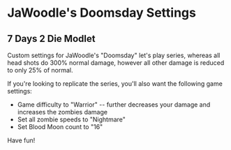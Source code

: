 # JaWoodle's Doomsday Settings

## 7 Days 2 Die Modlet

Custom settings for JaWoodle's "Doomsday" let's play series, whereas all head shots do 300% normal damage, however all other damage is reduced to only 25% of normal.

If you're looking to replicate the series, you'll also want the following game settings:

- Game difficulty to "Warrior" -- further decreases your damage and increases the zombies damage
- Set all zombie speeds to "Nightmare"
- Set Blood Moon count to "16"

Have fun!
